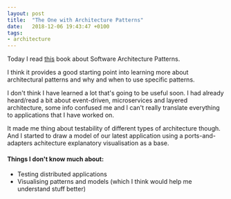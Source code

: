 ```yaml
---
layout: post
title:  "The One with Architecture Patterns"
date:   2018-12-06 19:43:47 +0100
tags: 
- architecture
---
```


Today I read [this](https://www.oreilly.com/programming/free/software-architecture-patterns.csp) book about Software Architecture Patterns.

I think it provides a good starting point into learning more about architectural patterns and why and when to use specific patterns.

I don't think I have learned a lot that's going to be useful soon. I had already heard/read a bit about event-driven, microservices and layered architecture, some info confused me and I can't really translate everything to applications that I have worked on.

It made me thing about testability of different types of architecture though. And I started to draw a model of our latest application using a ports-and-adapters achitecture explanatory visualisation as a base.

#### Things I don't know much about:
- Testing distributed applications
- Visualising patterns and models (which I think would help me understand stuff better)
